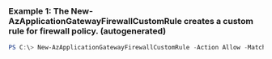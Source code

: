 ### Example 1: The New-AzApplicationGatewayFirewallCustomRule creates a custom rule for firewall policy. (autogenerated)
```powershell
PS C:\> New-AzApplicationGatewayFirewallCustomRule -Action Allow -MatchCondition <PSApplicationGatewayFirewallCondition[]> -Name example-rule -Priority 1 -RuleType MatchRule
```

